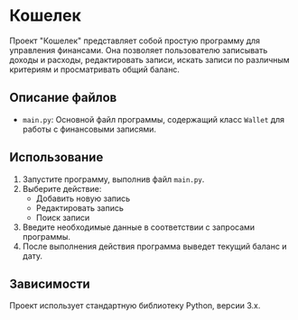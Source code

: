 # Кошелек

Проект "Кошелек" представляет собой простую программу для управления финансами. Она позволяет пользователю записывать
доходы и расходы, редактировать записи, искать записи по различным критериям и просматривать общий баланс.

## Описание файлов

- `main.py`: Основной файл программы, содержащий класс `Wallet` для работы с финансовыми записями.

## Использование

1. Запустите программу, выполнив файл `main.py`.
2. Выберите действие:
    - Добавить новую запись
    - Редактировать запись
    - Поиск записи
3. Введите необходимые данные в соответствии с запросами программы.
4. После выполнения действия программа выведет текущий баланс и дату.

## Зависимости

Проект использует стандартную библиотеку Python, версии 3.x.


